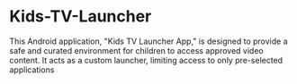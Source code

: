 # Kids-TV-Launcher
This Android application, "Kids TV Launcher App," is designed to provide a safe and curated environment for children to access approved video content. It acts as a custom launcher, limiting access to only pre-selected applications
